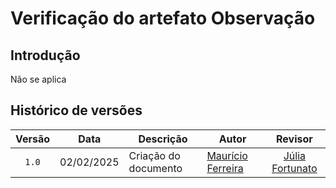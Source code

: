 # Verificação do artefato Observação

## Introdução

Não se aplica

## Histórico de versões

| Versão | Data   | Descrição     | Autor     |  Revisor        |
| :----: | ------ | ------------- | --------- | :-------------: |
| `1.0`  | 02/02/2025 | Criação do documento  | [Maurício Ferreira](https://github.com/mauricio-araujoo) | [Júlia Fortunato](https://github.com/julia-fortunato) |

